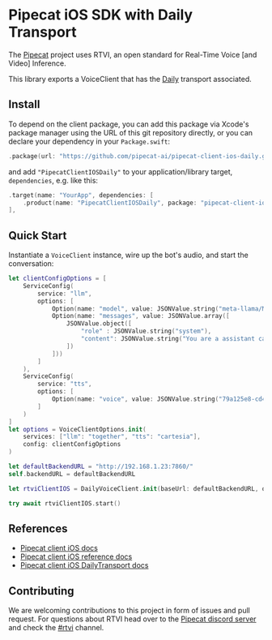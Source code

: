 # Pipecat iOS SDK with Daily Transport

The [Pipecat](https://github.com/pipecat-ai/) project uses RTVI, an open standard for Real-Time Voice [and Video] Inference.

This library exports a VoiceClient that has the [Daily](https://www.daily.co/) transport associated.

## Install

To depend on the client package, you can add this package via Xcode's package manager using the URL of this git repository directly, or you can declare your dependency in your `Package.swift`:

```swift
.package(url: "https://github.com/pipecat-ai/pipecat-client-ios-daily.git", from: "0.3.0"),
```

and add `"PipecatClientIOSDaily"` to your application/library target, `dependencies`, e.g. like this:

```swift
.target(name: "YourApp", dependencies: [
    .product(name: "PipecatClientIOSDaily", package: "pipecat-client-ios-daily")
],
```

## Quick Start

Instantiate a `VoiceClient` instance, wire up the bot's audio, and start the conversation:

```swift
let clientConfigOptions = [
    ServiceConfig(
        service: "llm",
        options: [
            Option(name: "model", value: JSONValue.string("meta-llama/Meta-Llama-3.1-8B-Instruct-Turbo")),
            Option(name: "messages", value: JSONValue.array([
                JSONValue.object([
                    "role" : JSONValue.string("system"),
                    "content": JSONValue.string("You are a assistant called ExampleBot. You can ask me anything. Keep responses brief and legible. Introduce yourself first.")
                ])
            ]))
        ]
    ),
    ServiceConfig(
        service: "tts",
        options: [
            Option(name: "voice", value: JSONValue.string("79a125e8-cd45-4c13-8a67-188112f4dd22"))
        ]
    )
]
let options = VoiceClientOptions.init(
    services: ["llm": "together", "tts": "cartesia"],
    config: clientConfigOptions
)

let defaultBackendURL = "http://192.168.1.23:7860/"
self.backendURL = defaultBackendURL

let rtviClientIOS = DailyVoiceClient.init(baseUrl: defaultBackendURL, options: options)

try await rtviClientIOS.start()
```

## References
- [Pipecat client iOS docs](https://docs.pipecat.ai/client/ios/introduction)
- [Pipecat client iOS reference docs](https://docs-ios.pipecat.ai/PipecatClientIOS/documentation/pipecatclientios)
- [Pipecat client iOS DailyTransport docs](https://docs.pipecat.ai/client/ios/transports/daily)

## Contributing

We are welcoming contributions to this project in form of issues and pull request. For questions about RTVI head over to the [Pipecat discord server](https://discord.gg/pipecat) and check the [#rtvi](https://discord.com/channels/1239284677165056021/1265086477964935218) channel.
